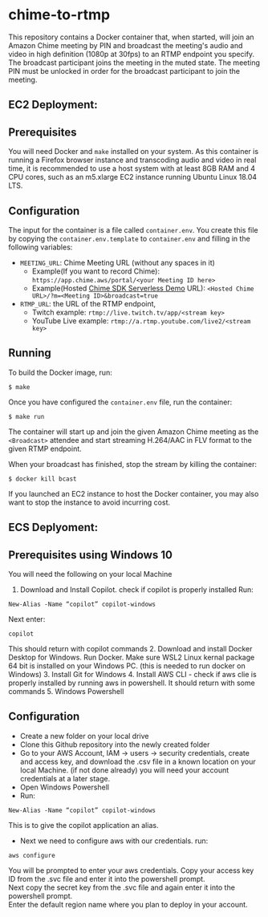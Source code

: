 # chime-to-rtmp

This repository contains a Docker container that, when started, will join an Amazon Chime meeting by PIN and broadcast the meeting's audio and video in high definition (1080p at 30fps) to an RTMP endpoint you specify. The broadcast participant joins the meeting in the muted state. The meeting PIN must be unlocked in order for the broadcast participant to join the meeting.

## EC2 Deployment:

## Prerequisites

You will need Docker and `make` installed on your system. As this container is running a Firefox browser instance and transcoding audio and video in real time, it is recommended to use a host system with at least 8GB RAM and 4 CPU cores, such as an m5.xlarge EC2 instance running Ubuntu Linux 18.04 LTS.
 
## Configuration

The input for the container is a file called `container.env`. You create this file by copying the `container.env.template` to `container.env` and filling in the following variables:
 
 
* `MEETING_URL`: Chime Meeting URL (without any spaces in it)
  * Example(If you want to record Chime): `https://app.chime.aws/portal/<your Meeting ID here>`
  * Example(Hosted [Chime SDK Serverless Demo](https://github.com/aws/amazon-chime-sdk-js/tree/master/demos/serverless) URL): `<Hosted Chime URL>/?m=<Meeting ID>&broadcast=true`
* `RTMP_URL`: the URL of the RTMP endpoint,
  * Twitch example: `rtmp://live.twitch.tv/app/<stream key>`
  * YouTube Live example: `rtmp://a.rtmp.youtube.com/live2/<stream key>`

## Running

To build the Docker image, run:
 
```
$ make
```
 
Once you have configured the `container.env` file, run the container:
 
```
$ make run
```
 
The container will start up and join the given Amazon Chime meeting as the `<Broadcast>` attendee and start streaming H.264/AAC in FLV format to the given RTMP endpoint.

When your broadcast has finished, stop the stream by killing the container:

```
$ docker kill bcast
```

If you launched an EC2 instance to host the Docker container, you may also want to stop the instance to avoid incurring cost.

## ECS Deplyoment:

## Prerequisites using Windows 10

You will need the following on your local Machine
1. Download and Install Copilot. check if copilot is properly installed
Run:
 ``` 
 New-Alias -Name “copilot” copilot-windows 
 ``` 
 Next enter:
 ```
 copilot
 ```
 This should return with copilot commands
2. Download and install Docker Desktop for Windows. Run Docker. Make sure WSL2 Linux kernal package 64 bit is installed on your Windows PC. (this is needed to run docker on Windows) 
3. Install Git for Windows
4. Install AWS CLI - check if aws clie is properly installed by running aws in powershell. It should return with some commands
5. Windows Powershell

## Configuration

* Create a new folder on your local drive
* Clone this Github repository into the newly created folder
* Go to your AWS Account, IAM -> users -> security credentials, create and access key, and download the .csv file in a known location on your local Machine. (if not done already) you will need your account credentials at a later stage.
* Open Windows Powershell 
* Run:
 ``` 
 New-Alias -Name “copilot” copilot-windows 
 ``` 
 This is to give the copilot application an alias.   
 * Next we need to configure aws with our credentials. 
 run:
 ```
 aws configure
 ```
 You will be prompted to enter your aws credentials. Copy your access key ID from the .svc file and enter it into the powershell prompt.  
 Next copy the secret key from the .svc file and again enter it into the powershell prompt.  
 Enter the default region name where you plan to deploy in your account.  
 
 

